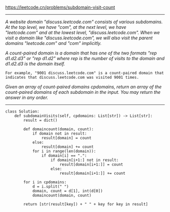 https://leetcode.cn/problems/subdomain-visit-count
***
*A website domain "discuss.leetcode.com" consists of various subdomains. At the top level, we have "com", at the next level, we have "leetcode.com" and at the lowest level, "discuss.leetcode.com". When we visit a domain like "discuss.leetcode.com", we will also visit the parent domains "leetcode.com" and "com" implicitly.*

*A count-paired domain is a domain that has one of the two formats "rep d1.d2.d3" or "rep d1.d2" where rep is the number of visits to the domain and d1.d2.d3 is the domain itself.*
```
For example, "9001 discuss.leetcode.com" is a count-paired domain that indicates that discuss.leetcode.com was visited 9001 times.
```
*Given an array of count-paired domains cpdomains, return an array of the count-paired domains of each subdomain in the input. You may return the answer in any order.*
***
```
class Solution:
    def subdomainVisits(self, cpdomains: List[str]) -> List[str]:
        result = dict()

        def domaincount(domain, count):
            if domain not in result:
                result[domain] = count
            else:
                result[domain] += count
            for i in range(len(domain)):
                if domain[i] == ".":
                    if domain[i+1:] not in result:
                        result[domain[i+1:]] = count
                    else:
                        result[domain[i+1:]] += count
        
        for i in cpdomains:
            d = i.split(" ")
            domain, count = d[1], int(d[0])
            domaincount(domain, count)

        return [str(result[key]) + " " + key for key in result]
